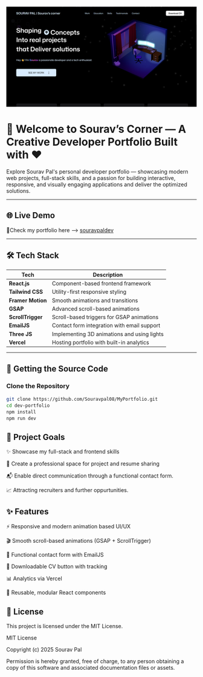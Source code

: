 ![Cover](./public/images/cover-image.png)

# 🌟 Welcome to **Sourav’s Corner** — A Creative Developer Portfolio Built with ❤️
Explore Sourav Pal's personal developer portfolio — showcasing modern web projects, full-stack skills, and a passion for building interactive, responsive, and visually engaging applications and deliver the optimized solutions.

---

## 🌐 Live Demo

🔗Check my portfolio here --> [souravpaldev](https://souravpaldev.vercel.app)

---

## 🛠️ Tech Stack

| Tech             | Description                                  |
|------------------|----------------------------------------------|
| **React.js**     | Component-based frontend framework            |
| **Tailwind CSS** | Utility-first responsive styling              |
| **Framer Motion**| Smooth animations and transitions             |
| **GSAP**         | Advanced scroll-based animations              |
| **ScrollTrigger**| Scroll-based triggers for GSAP animations     |
| **EmailJS**      | Contact form integration with email support   |
| **Three JS**     | Implementing 3D animations and using lights   |
| **Vercel**       | Hosting portfolio with built-in analytics     |

---

## 📁 Getting the Source Code

### Clone the Repository

```bash
git clone https://github.com/Souravpal08/MyPortfolio.git
cd dev-portfolio
npm install
npm run dev

```


## 🎯 Project Goals

✨ Showcase my full-stack and frontend skills

💼 Create a professional space for project and resume sharing

📬 Enable direct communication through a functional contact form.

📈 Attracting recruiters and further oppurtunities.



## ✨ Features

⚡ Responsive and modern animation based UI/UX

🎬 Smooth scroll-based animations (GSAP + ScrollTrigger)

📨 Functional contact form with EmailJS

📄 Downloadable CV button with tracking

📊 Analytics via Vercel

🔁 Reusable, modular React components


## 📜 License

This project is licensed under the MIT License.

MIT License

Copyright (c) 2025 Sourav Pal

Permission is hereby granted, free of charge, to any person obtaining a copy
of this software and associated documentation files or assets.
